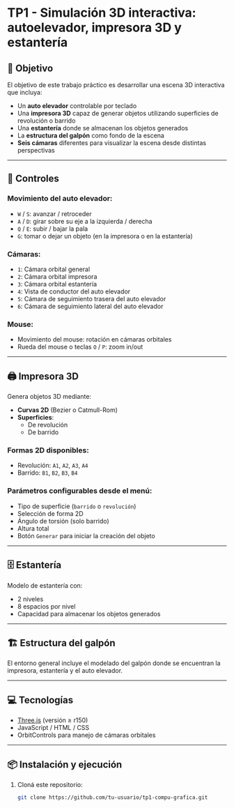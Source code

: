 # TP1 - Simulación 3D interactiva: autoelevador, impresora 3D y estantería

## 🎯 Objetivo

El objetivo de este trabajo práctico es desarrollar una escena 3D interactiva que incluya:

- Un **auto elevador** controlable por teclado
- Una **impresora 3D** capaz de generar objetos utilizando superficies de revolución o barrido
- Una **estantería** donde se almacenan los objetos generados
- La **estructura del galpón** como fondo de la escena
- **Seis cámaras** diferentes para visualizar la escena desde distintas perspectivas

---

## 🔧 Controles

### Movimiento del auto elevador:
- `W` / `S`: avanzar / retroceder
- `A` / `D`: girar sobre su eje a la izquierda / derecha
- `Q` / `E`: subir / bajar la pala
- `G`: tomar o dejar un objeto (en la impresora o en la estantería)

### Cámaras:
- `1`: Cámara orbital general
- `2`: Cámara orbital impresora
- `3`: Cámara orbital estantería
- `4`: Vista de conductor del auto elevador
- `5`: Cámara de seguimiento trasera del auto elevador
- `6`: Cámara de seguimiento lateral del auto elevador

### Mouse:
- Movimiento del mouse: rotación en cámaras orbitales
- Rueda del mouse o teclas `O` / `P`: zoom in/out

---

## 🖨️ Impresora 3D

Genera objetos 3D mediante:

- **Curvas 2D** (Bezier o Catmull-Rom)
- **Superficies**:
  - De revolución
  - De barrido

### Formas 2D disponibles:
- Revolución: `A1`, `A2`, `A3`, `A4`
- Barrido: `B1`, `B2`, `B3`, `B4`

### Parámetros configurables desde el menú:
- Tipo de superficie (`barrido` o `revolución`)
- Selección de forma 2D
- Ángulo de torsión (solo barrido)
- Altura total
- Botón `Generar` para iniciar la creación del objeto

---

## 🗄️ Estantería

Modelo de estantería con:

- 2 niveles
- 8 espacios por nivel
- Capacidad para almacenar los objetos generados

---

## 🏗️ Estructura del galpón

El entorno general incluye el modelado del galpón donde se encuentran la impresora, estantería y el auto elevador.

---

## 💻 Tecnologías

- [Three.js](https://threejs.org/) (versión ≥ r150)
- JavaScript / HTML / CSS
- OrbitControls para manejo de cámaras orbitales

---

## 📦 Instalación y ejecución

1. Cloná este repositorio:
   ```bash
   git clone https://github.com/tu-usuario/tp1-compu-grafica.git
